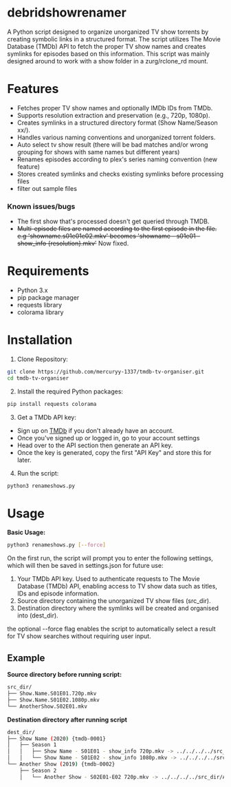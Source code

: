 # debridshowrenamer
A Python script designed to organize unorganized TV show torrents by creating symbolic links in a structured format. The script utilizes The Movie Database (TMDb) API to fetch the proper TV show names and creates symlinks for episodes based on this information.
This script was mainly designed around to work with a show folder in a zurg/rclone_rd mount.

# Features
- Fetches proper TV show names and optionally IMDb IDs from TMDb.
- Supports resolution extraction and preservation (e.g., 720p, 1080p).
- Creates symlinks in a structured directory format (Show Name/Season xx/).
- Handles various naming conventions and unorganized torrent folders.
- Auto select tv show result (there will be bad matches and/or wrong grouping for shows with same names but different years)
- Renames episodes according to plex's series naming convention (new feature)
- Stores created symlinks and checks existing symlinks before processing files
- filter out sample files

### Known issues/bugs
- The first show that's processed doesn't get queried through TMDB.
- ~~Multi-episode files are named according to the first episode in the file. e.g 'showname.s01e01e02.mkv' becomes 'showname - s01e01 - show_info {resolution}.mkv'~~ Now fixed.

# Requirements
- Python 3.x 
- pip package manager
- requests library
- colorama library

# Installation
1. Clone Repository:
``` sh
git clone https://github.com/mercuryy-1337/tmdb-tv-organiser.git
cd tmdb-tv-organiser
```
2. Install the required Python packages:
``` sh
pip install requests colorama
```
3. Get a TMDb API key:
- Sign up on [TMDb](https://www.themoviedb.org/) if you don't already have an account.
- Once you've signed up or logged in, go to your account settings
- Head over to the API section then generate an API key.
- Once the key is generated, copy the first "API Key" and store this for later.

4. Run the script:
``` sh
python3 renameshows.py
```

# Usage
**Basic Usage:**
```sh
python3 renameshows.py [--force]
```
On the first run, the script will prompt you to enter the following settings, which will then be saved in settings.json for future use:
1. Your TMDb API key. Used to authenticate requests to The Movie Database (TMDb) API, enabling access to TV show data such as titles, IDs and episode information. <br/>
2. Source directory containing the unorganized TV show files (src_dir). <br/>
3. Destination directory where the symlinks will be created and organised into (dest_dir). <br/>

the optional --force flag enables the script to automatically select a result for TV show searches without requiring user input.


## Example
**Source directory before running script:**
``` sh
src_dir/
├── Show.Name.S01E01.720p.mkv
├── Show.Name.S01E02.1080p.mkv
└── AnotherShow.S02E01.mkv
```
**Destination directory after running script**
``` sh
dest_dir/
├── Show Name (2020) {tmdb-0001}
│   ├── Season 1
│   │   ├── Show Name - S01E01 - show_info 720p.mkv -> ../../../../src_dir/Show.Name.S01E01.720p.mkv
│   │   └── Show Name - S01E02 - show_info 1080p.mkv -> ../../../../src_dir/Show.Name.S01E02.1080p.mkv
└── Another Show (2019) {tmdb-0002}
    ├── Season 2
    │   └── Another Show - S02E01-E02 720p.mkv -> ../../../../src_dir/AnotherShow.S02E01E02.mkv
```


